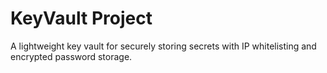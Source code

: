 # KeyVault Project

A lightweight key vault for securely storing secrets with IP whitelisting and encrypted password storage.
